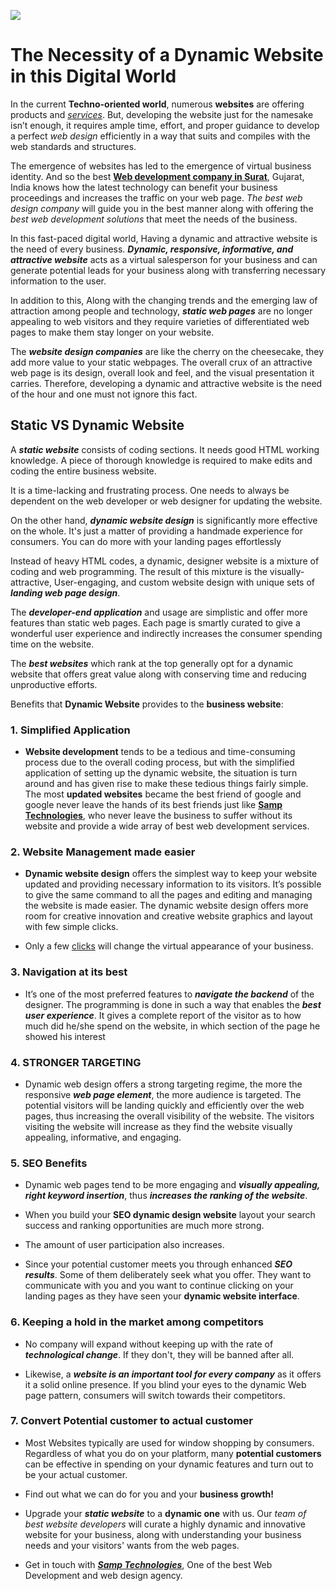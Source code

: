 
![](https://notificationimages.fra1.digitaloceanspaces.com/Web.png)

  

# The Necessity of a Dynamic Website in this Digital World

  

In the current **Techno-oriented world**, numerous **websites** are offering products and [*services*](https://samptechnologies.com/). But, developing the website just for the namesake isn’t enough, it requires ample time, effort, and proper guidance to develop a perfect *web design* efficiently in a way that suits and compiles with the web standards and structures.

  

The emergence of websites has led to the emergence of virtual business identity. And so the best [**Web development company in Surat**](https://samptechnologies.com/), Gujarat, India knows how the latest technology can benefit your business proceedings and increases the traffic on your web page. *The best web design company* will guide you in the best manner along with offering the *best web development solutions* that meet the needs of the business.

  

In this fast-paced digital world, Having a dynamic and attractive website is the need of every business. ***Dynamic, responsive, informative, and attractive website*** acts as a virtual salesperson for your business and can generate potential leads for your business along with transferring necessary information to the user.

  

In addition to this, Along with the changing trends and the emerging law of attraction among people and technology, ***static web pages*** are no longer appealing to web visitors and they require varieties of differentiated web pages to make them stay longer on your website.

  

The ***website design companies*** are like the cherry on the cheesecake, they add more value to your static webpages. The overall crux of an attractive web page is its design, overall look and feel, and the visual presentation it carries. Therefore, developing a dynamic and attractive website is the need of the hour and one must not ignore this fact.

  

## Static VS Dynamic Website

  

A ***static website*** consists of coding sections. It needs good HTML working knowledge. A piece of thorough knowledge is required to make edits and coding the entire business website.

  

It is a time-lacking and frustrating process. One needs to always be dependent on the web developer or web designer for updating the website.

  
  

On the other hand, ***dynamic website design*** is significantly more effective on the whole. It's just a matter of providing a handmade experience for consumers. You can do more with your landing pages effortlessly

Instead of heavy HTML codes, a dynamic, designer website is a mixture of coding and web programming. The result of this mixture is the visually-attractive, User-engaging, and custom website design with unique sets of ***landing web page design***.

  

The ***developer-end application*** and usage are simplistic and offer more features than static web pages. Each page is smartly curated to give a wonderful user experience and indirectly increases the consumer spending time on the website.

  

The ***best websites*** which rank at the top generally opt for a dynamic website that offers great value along with conserving time and reducing unproductive efforts.

  

Benefits that **Dynamic Website** provides to the **business website**:

  

### 1. Simplified Application

  

- **Website development** tends to be a tedious and time-consuming process due to the overall coding process, but with the simplified application of setting up the dynamic website, the situation is turn around and has given rise to make these tedious things fairly simple. The most **updated websites** became the best friend of google and google never leave the hands of its best friends just like [**Samp Technologies**](https://samptechnologies.com/), who never leave the business to suffer without its website and provide a wide array of best web development services.

  

### 2. Website Management made easier

  

- **Dynamic website design** offers the simplest way to keep your website updated and providing necessary information to its visitors. It’s possible to give the same command to all the pages and editing and managing the website is made easier. The dynamic website design offers more room for creative innovation and creative website graphics and layout with few simple clicks.

  

- Only a few [clicks](https://samptechnologies.com/) will change the virtual appearance of your business.

  
  
  

### 3. Navigation at its best

  

- It’s one of the most preferred features to ***navigate the backend*** of the designer. The programming is done in such a way that enables the ***best user experience***. It gives a complete report of the visitor as to how much did he/she spend on the website, in which section of the page he showed his interest

  
  

### 4. STRONGER TARGETING

- Dynamic web design offers a strong targeting regime, the more the responsive ***web page element***, the more audience is targeted. The potential visitors will be landing quickly and efficiently over the web pages, thus increasing the overall visibility of the website. The visitors visiting the website will increase as they find the website visually appealing, informative, and engaging.

  
  

### 5. SEO Benefits

  

- Dynamic web pages tend to be more engaging and ***visually appealing, right keyword insertion***, thus ***increases the ranking of the website***.

  

- When you build your **SEO dynamic design website** layout your search success and ranking opportunities are much more strong.

  

- The amount of user participation also increases.

  

- Since your potential customer meets you through enhanced ***SEO results***. Some of them deliberately seek what you offer. They want to communicate with you and you want to continue clicking on your landing pages as they have seen your **dynamic website interface**.

  

### 6. Keeping a hold in the market among competitors

  

- No company will expand without keeping up with the rate of ***technological change***. If they don't, they will be banned after all.

  

- Likewise, a ***website is an important tool for every company*** as it offers it a solid online presence. If you blind your eyes to the dynamic Web page pattern, consumers will switch towards their competitors.

  
  

### 7. Convert Potential customer to actual customer

  

- Most Websites typically are used for window shopping by consumers. Regardless of what you do on your platform, many **potential customers** can be effective in spending on your dynamic features and turn out to be your actual customer.

  

- Find out what we can do for you and your **business growth!**

  

- Upgrade your ***static website*** to a **dynamic one** with us. Our *team of best website developers* will curate a highly dynamic and innovative website for your business, along with understanding your business needs and your visitors' wants from the web pages.

- Get in touch with [***Samp Technologies***](https://samptechnologies.com/), One of the best Web Development and web design agency.